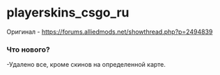 # playerskins_csgo_ru

Оригинал - https://forums.alliedmods.net/showthread.php?p=2494839

<h3>Что нового?</h3>

-Удалено все, кроме скинов на определенной карте.
